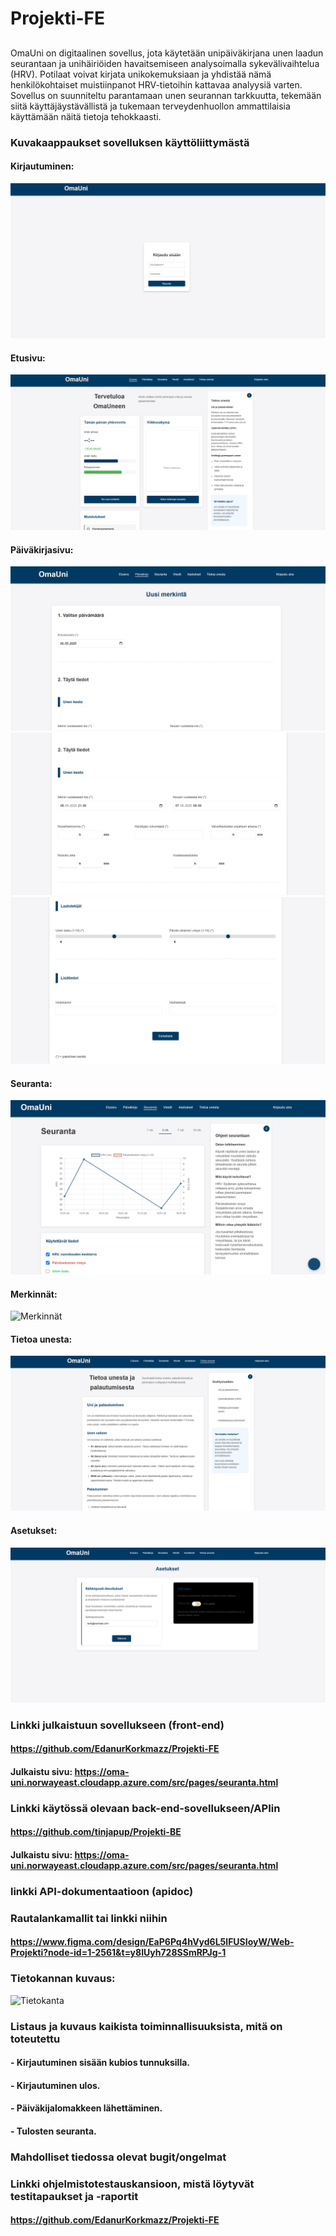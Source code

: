 # Projekti-FE

##
OmaUni on digitaalinen sovellus, jota käytetään unipäiväkirjana unen laadun
seurantaan ja unihäiriöiden havaitsemiseen analysoimalla sykevälivaihtelua
(HRV). Potilaat voivat kirjata unikokemuksiaan ja yhdistää nämä
henkilökohtaiset muistiinpanot HRV-tietoihin kattavaa analyysiä varten. Sovellus
on suunniteltu parantamaan unen seurannan tarkkuutta, tekemään siitä
käyttäjäystävällistä ja tukemaan terveydenhuollon ammattilaisia käyttämään
näitä tietoja tehokkaasti.

### Kuvakaappaukset sovelluksen käyttöliittymästä
#### Kirjautuminen:
![Kirjautuminen](</public/img/kirjautuminen (1).png>)
#### Etusivu:
![Etusivu](</public/img/etusivu.png>)
#### Päiväkirjasivu:
![Päiväkirjasivu1](</public/img/paivakirja1.png>)
![Päiväkirjasivu2](</public/img/paivakirja2.png>)
![Päiväkirjasivu3](</public/img/paivakirja3.png>)
#### Seuranta:
![Seuranta](</public/img/seuranta.png>)
#### Merkinnät:
![Merkinnät](</public/img/>)
#### Tietoa unesta:
![Tietoa](</public/img/tietoa.png>)
#### Asetukset:
![Asetukset](</public/img/asetukset.png>)



### Linkki julkaistuun sovellukseen (front-end)
#### https://github.com/EdanurKorkmazz/Projekti-FE
#### Julkaistu sivu: https://oma-uni.norwayeast.cloudapp.azure.com/src/pages/seuranta.html

### Linkki käytössä olevaan back-end-sovellukseen/APIin
#### https://github.com/tinjapup/Projekti-BE
#### Julkaistu sivu: https://oma-uni.norwayeast.cloudapp.azure.com/src/pages/seuranta.html




### linkki API-dokumentaatioon (apidoc)
####

### Rautalankamallit tai linkki niihin
#### https://www.figma.com/design/EaP6Pq4hVyd6L5lFUSIoyW/Web-Projekti?node-id=1-2561&t=y8IUyh728SSmRPJg-1

### Tietokannan kuvaus:
![Tietokanta](</public/img/>)

### Listaus ja kuvaus kaikista toiminnallisuuksista, mitä on toteutettu
#### - Kirjautuminen sisään kubios tunnuksilla.
#### - Kirjautuminen ulos.
#### - Päiväkijalomakkeen lähettäminen.
#### - Tulosten seuranta.

### Mahdolliset tiedossa olevat bugit/ongelmat

### Linkki ohjelmistotestauskansioon, mistä löytyvät testitapaukset ja -raportit
#### https://github.com/EdanurKorkmazz/Projekti-FE

